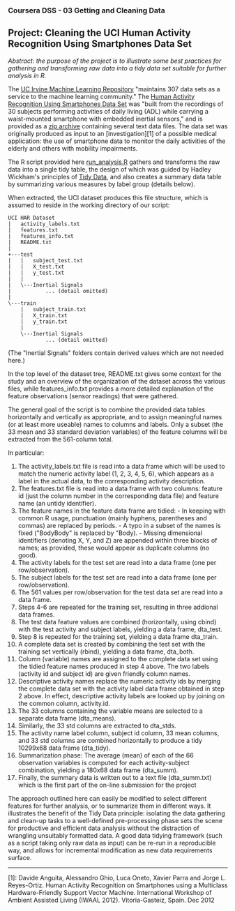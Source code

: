 ### Coursera DSS - 03 Getting and Cleaning Data
##  Project: Cleaning the UCI Human Activity Recognition Using Smartphones Data Set

*Abstract: the purpose of the project is to illustrate some best practices for gathering and transforming raw data into a tidy data set suitable for further analysis in R.*

The [UC Irvine Machine Learning Repository](http://archive.ics.uci.edu/ml/index.html) "maintains 307 data sets as a service to the machine learning community."  The [Human Activity Recognition Using Smartphones Data Set](http://archive.ics.uci.edu/ml/datasets/Human+Activity+Recognition+Using+Smartphones) was "built from the recordings of 30 subjects performing activities of daily living (ADL) while carrying a waist-mounted smartphone with embedded inertial sensors," and is provided as a [zip archive](http://archive.ics.uci.edu/ml/machine-learning-databases/00240/) containing several text data files.  The data set was originally produced as input to an [investigation][1] of a possible medical application: the use of smartphone data to monitor the daily activities of the elderly and others with mobility impairments.

The R script provided here [run_analysis.R](run_analysis.R) gathers and transforms the raw data into a single tidy table, the design of which was guided by Hadley Wickham's principles of [Tidy Data](http://vita.had.co.nz/papers/tidy-data.pdf), and also creates a summary data table by summarizing various measures by label group (details below).

When extracted, the UCI dataset produces this file structure, which is assumed to reside in the working directory of our script:

    UCI HAR Dataset
    |   activity_labels.txt
    |   features.txt
    |   features_info.txt
    |   README.txt
    |   
    +---test
    |   |   subject_test.txt
    |   |   X_test.txt
    |   |   y_test.txt
    |   |   
    |   \---Inertial Signals
    |           ... (detail omitted)
    |           
    \---train
        |   subject_train.txt
        |   X_train.txt
        |   y_train.txt
        |   
        \---Inertial Signals
                ... (detail omitted)

(The "Inertial Signals" folders contain derived values which are not needed here.)        
    
In the top level of the dataset tree, README.txt gives some context for the study and an overview of the organization of the dataset across the various files, while features_info.txt provides a more detailed explanation of the feature observations (sensor readings) that were gathered.

The general goal of the script is to combine the provided data tables horizontally and vertically as appropriate, and to assign meaningful names (or at least more useable) names to columns and labels.  Only a subset (the 33 mean and 33 standard deviation variables) of the feature columns will be extracted from the 561-column total.

In particular:

1. The activity_labels.txt file is read into a data frame which will be used to match the numeric activity label (1, 2, 3, 4, 5, 6), which appears as a label in the actual data, to the corresponding activity description.
2. The features.txt file is read into a data frame with two columns: feature id (just the column number in the corresponding data file) and feature name (an untidy identifier).
3. The feature names in the feature data frame are tidied:
        - In keeping with common R usage, punctuation (mainly hyphens, parentheses and commas) are replaced by periods.
        - A typo in a subset of the names is fixed ("BodyBody" is replaced by "Body).
        - Missing dimensional identifiers (denoting X, Y, and Z) are appended within three blocks of names; as provided, these would appear as duplicate columns (no good).
4. The activity labels for the test set are read into a data frame (one per row/observation).
5. The subject labels for the test set are read into a data frame (one per row/observation).
6. The 561 values per row/observation for the test data set are read into a data frame.
7. Steps 4-6 are repeated for the training set, resulting in three addional data frames.
8. The test data feature values are combined (horizontally, using cbind) with the test activity and subject labels, yielding a data frame, dta_test.
9. Step 8 is repeated for the training set, yielding a data frame dta_train.
10. A complete data set is created by combining the test set with the training set vertically (rbind), yielding a data frame, dta_both.
11. Column (variable) names are assigned to the complete data set using the tidied feature names produced in step 4 above.  The two labels (activity id and subject id) are given friendly column names.
12. Descriptive activity names replace the numeric activity ids by merging the complete data set with the activity label data frame obtained in step 2 above.  In effect, descriptive activity labels are looked up by joining on the common column, activity.id.
13. The 33 columns containing the variable means are selected to a separate data frame (dta_means).
14. Similarly, the 33 std columns are extracted to dta_stds.
15. The activity name label column, subject id column, 33 mean columns, and 33 std columns are combined horizontally to produce a tidy 10299x68 data frame (dta_tidy).
16. Summarization phase: The average (mean) of each of the 66 observation variables is computed for each activity-subject combination, yielding a 180x68 data frame (dta_summ).
17. Finally, the summary data is written out to a text file (dta_summ.txt) which is the first part of the on-line submission for the project
 
The approach outlined here can easily be modified to select different features for further analysis, or to summarize them in different ways.  It illustrates the benefit of the Tidy Data principle: isolating the data gathering and clean-up tasks to a well-defined pre-processing phase sets the scene for productive and efficient data analysis without the distraction of wrangling unsuitably formatted data.  A good data tidying framework (such as a script taking only raw data as input) can be re-run in a reproducible way, and allows for incremental modification as new data requirements surface.



----------------------------------------------
[1]:  Davide Anguita, Alessandro Ghio, Luca Oneto, Xavier Parra and Jorge L. Reyes-Ortiz. Human Activity Recognition on Smartphones using a Multiclass Hardware-Friendly Support Vector Machine. International Workshop of Ambient Assisted Living (IWAAL 2012). Vitoria-Gasteiz, Spain. Dec 2012

